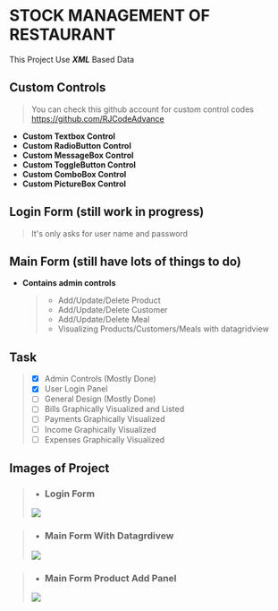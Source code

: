 # STOCK MANAGEMENT OF RESTAURANT

This Project Use ***XML*** Based Data

## Custom Controls
>You can check this github account for custom control codes https://github.com/RJCodeAdvance
- **Custom Textbox Control**
- **Custom RadioButton Control**
- **Custom MessageBox Control**
- **Custom ToggleButton Control**
- **Custom ComboBox Control**
- **Custom PictureBox Control**

## Login Form (still work in progress)
>It's only asks for user name and password

## Main Form (still have lots of things to do)
- **Contains admin controls**
    >- Add/Update/Delete Product
    >- Add/Update/Delete Customer
    >- Add/Update/Delete Meal
    >- Visualizing Products/Customers/Meals with datagridview

## Task
>- [x] Admin Controls (Mostly Done)
>- [x] User Login Panel
>- [ ] General Design (Mostly Done)
>- [ ] Bills Graphically Visualized and Listed
>- [ ] Payments Graphically Visualized
>- [ ] Income Graphically Visualized
>- [ ] Expenses Graphically Visualized

## Images of Project

>- ### Login Form
> <img src="https://i.ibb.co/q97ZFnt/login.png">


>- ### Main Form With Datagrdivew
><img src="https://i.ibb.co/mBTns5j/mainpage.png">

>- ### Main Form Product Add Panel
><img src="https://i.ibb.co/jMRT2Yc/addproduct.png">